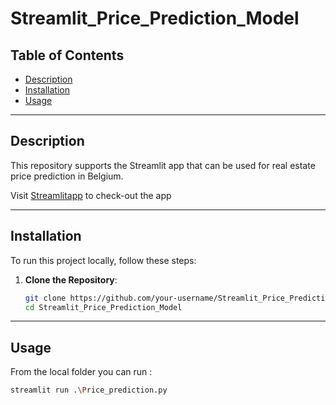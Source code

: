 # Streamlit_Price_Prediction_Model

## Table of Contents  
- [Description](#description)  
- [Installation](#installation)  
- [Usage](#usage)     

---

## Description  
This repository supports the Streamlit app that can be used for real estate price prediction in Belgium.

Visit [Streamlitapp](https://property-price-prediction-belgium.streamlit.app) to check-out the app 

---

## Installation  
To run this project locally, follow these steps:  

1. **Clone the Repository**:  
   ```bash
   git clone https://github.com/your-username/Streamlit_Price_Prediction_Model.git
   cd Streamlit_Price_Prediction_Model 

---

## Usage
From the local folder you can run :

```bash
streamlit run .\Price_prediction.py
